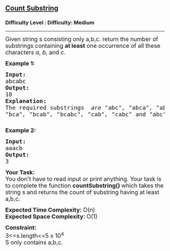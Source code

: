 <h2><a href="https://www.geeksforgeeks.org/problems/count-substring/1">Count Substring</a></h2><h3>Difficulty Level : Difficulty: Medium</h3><hr><div class="problems_problem_content__Xm_eO" data-cur="cursor"><p data-cur="cursor"><span style="font-size:18px" data-cur="cursor">Given string s consisting only a,b,c. return the number of substrings&nbsp;containing&nbsp;<strong data-cur="cursor">at least</strong>&nbsp;one occurrence of all these characters&nbsp;<em>a</em>,&nbsp;<em>b,</em>&nbsp;and&nbsp;<em>c</em>.</span></p>

<p data-cur="cursor"><strong><span style="font-size:18px">Example 1:</span></strong></p>

<pre data-cur="cursor"><span style="font-size:18px" data-cur="cursor"><strong data-cur="cursor">Input:</strong>
abcabc
<strong data-cur="cursor">Output:</strong>
10
<strong data-cur="cursor">Explanation:</strong>
The required substrings <em> are "</em>abc<em data-cur="cursor">", "</em>abca<em data-cur="cursor">", "</em>abcab<em data-cur="cursor">", "</em>abcabc<em data-cur="cursor">",
"</em>bca<em data-cur="cursor">", "</em>bcab<em data-cur="cursor">", "</em>bcabc<em data-cur="cursor">", "</em>cab<em>", "</em>cabc<em data-cur="cursor">" </em>and<em data-cur="cursor"> "</em>abc<em data-cur="cursor">".</em></span>

</pre>

<p data-cur="cursor"><strong><span style="font-size:18px">Example 2:</span></strong></p>

<pre data-cur="cursor"><span style="font-size:18px"><strong>Input:</strong>
</span><span style="font-size:18px" data-cur="cursor">aaacb
<strong>Output:</strong>
3</span></pre>

<p data-cur="cursor"><strong><span style="font-size:18px">Your Task:</span></strong><br>
<span style="font-size:18px" data-cur="cursor">You don't have to read input or print anything. Your task is to complete the function&nbsp;<strong>countSubstring()&nbsp;</strong>which takes the string s&nbsp;and returns the count of substring having at least a,b,c.</span></p>

<p data-cur="cursor"><span style="font-size:18px" data-cur="cursor"><strong>Expected Time Complexity: </strong>O(n)<br>
<strong data-cur="cursor">Expected Space Complexity:&nbsp;</strong>O(1)</span></p>

<p data-cur="cursor"><strong><span style="font-size:18px">Constraint:</span></strong><br>
<span style="font-size:18px" data-cur="cursor">3&lt;=s.length&lt;=5 x 10<sup data-cur="cursor">4&nbsp;&nbsp;</sup></span><br>
<span style="font-size:18px" data-cur="cursor">S only contains a,b,c.</span></p>
</div>